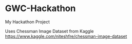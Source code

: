 # GWC-Hackathon
My Hackathon Project

Uses Chessman Image Dataset from Kaggle https://www.kaggle.com/niteshfre/chessman-image-dataset
